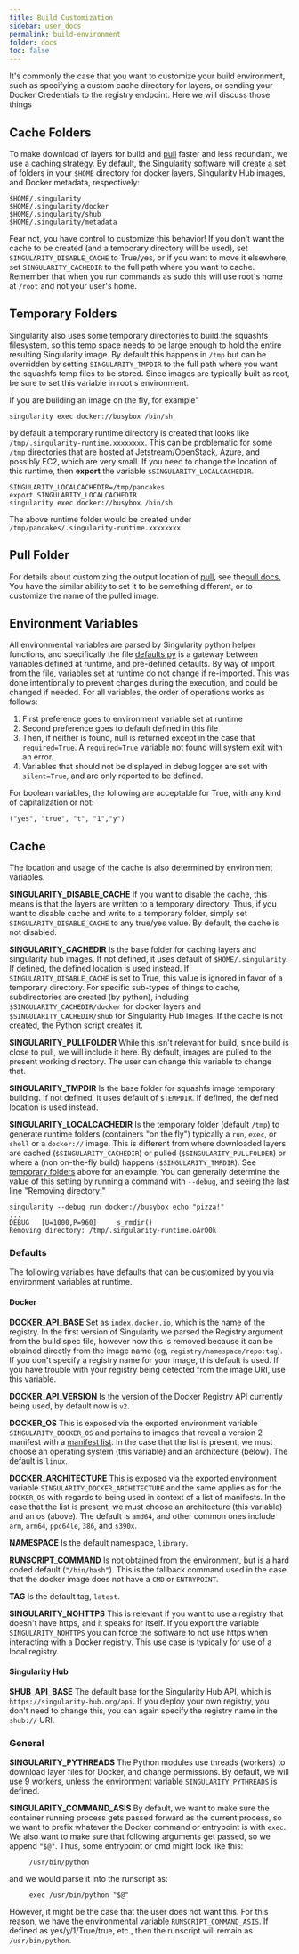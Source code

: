 ```yaml
---
title: Build Customization
sidebar: user_docs
permalink: build-environment
folder: docs
toc: false
---
```


It's commonly the case that you want to customize your build environment, such as specifying a custom cache directory for layers, or sending your Docker Credentials to the registry endpoint. Here we will discuss those things


## Cache Folders
To make download of layers for build and <a href="/docs-pull">pull</a> faster and less redundant, we use a caching strategy. By default, the Singularity software will create a set of folders in your `$HOME` directory for docker layers, Singularity Hub images, and Docker metadata, respectively:

```
$HOME/.singularity
$HOME/.singularity/docker
$HOME/.singularity/shub
$HOME/.singularity/metadata
```

Fear not, you have control to customize this behavior! If you don't want the cache to be created (and a temporary directory will be used), set `SINGULARITY_DISABLE_CACHE` to True/yes, or if you want to move it elsewhere, set `SINGULARITY_CACHEDIR` to the full path where you want to cache. Remember that when you run commands as sudo this will use root's home at `/root` and not your user's home.


## Temporary Folders
Singularity also uses some temporary directories to build the squashfs filesystem, so this temp space needs to be large enough to hold the entire resulting Singularity image.  By default this happens in `/tmp` but can be overridden by setting `SINGULARITY_TMPDIR` to the full path where you want the squashfs temp files to be stored.  Since images are typically built as root, be sure to set this variable in root's environment.

If you are building an image on the fly, for example"

```
singularity exec docker://busybox /bin/sh
```

by default a temporary runtime directory is created that looks like `/tmp/.singularity-runtime.xxxxxxxx`. This can be problematic for some `/tmp` directories that are hosted at Jetstream/OpenStack, Azure, and possibly EC2, which are very small. If you need to change the location of this runtime, then **export** the variable `$SINGULARITY_LOCALCACHEDIR`.

```
SINGULARITY_LOCALCACHEDIR=/tmp/pancakes
export SINGULARITY_LOCALCACHEDIR
singularity exec docker://busybox /bin/sh
```

The above runtime folder would be created under `/tmp/pancakes/.singularity-runtime.xxxxxxxx`


## Pull Folder
For details about customizing the output location of <a href="/docs-pull">pull</a>, see the<a href="/docs-pull">pull docs.</a> You have the similar ability to set it to be something different, or to customize the name of the pulled image.


## Environment Variables
All environmental variables are parsed by Singularity python helper functions, and specifically the file <a href="https://github.com/singularityware/singularity/blob/master/libexec/python/defaults.py" target="_blank">defaults.py</a> is a gateway between variables defined at runtime, and pre-defined defaults. By way of import from the file, variables set at runtime do not change if re-imported. This was done intentionally to prevent changes during the execution, and could be changed if needed. For all variables, the order of operations works as follows:
  
  1. First preference goes to environment variable set at runtime
  2. Second preference goes to default defined in this file
  3. Then, if neither is found, null is returned except in the case that `required=True`. A `required=True` variable not found will system exit with an error.
  4. Variables that should not be displayed in debug logger are set with `silent=True`, and are only reported to be defined.


For boolean variables, the following are acceptable for True, with any kind of capitalization or not:

```
("yes", "true", "t", "1","y")
```

## Cache
The location and usage of the cache is also determined by environment variables. 

**SINGULARITY_DISABLE_CACHE**
If you want to disable the cache, this means is that the layers are written to a temporary directory. Thus, if you want to disable cache and write to a temporary folder, simply set `SINGULARITY_DISABLE_CACHE` to any true/yes value. By default, the cache is not disabled.

**SINGULARITY_CACHEDIR**
Is the base folder for caching layers and singularity hub images. If not defined, it uses default of `$HOME/.singularity`. If defined, the defined location is used instead. If `SINGULARITY_DISABLE_CACHE` is set to True, this value is ignored in favor of a temporary directory. For specific sub-types of things to cache, subdirectories are created (by python), including `$SINGULARITY_CACHEDIR/docker` for docker layers and `$SINGULARITY_CACHEDIR/shub` for Singularity Hub images. If the cache is not created, the Python script creates it.

**SINGULARITY_PULLFOLDER**
While this isn't relevant for build, since build is close to pull, we will include it here. By default, images are pulled to the present working directory. The user can change this variable to change that.

**SINGULARITY_TMPDIR**
Is the base folder for squashfs image temporary building. If not defined, it uses default of `$TEMPDIR`.  If defined, the defined location is used instead.  

**SINGULARITY_LOCALCACHEDIR**
Is the temporary folder (default `/tmp`) to generate runtime folders (containers "on the fly") typically a `run`, `exec`, or `shell` or a `docker://` image. This is different from where downloaded layers are cached (`$SINGULARITY_CACHEDIR`) or pulled (`$SINGULARITY_PULLFOLDER`) or where a (non on-the-fly build) happens (`$SINGULARITY_TMPDIR`). See [temporary folders](#temporary-folders) above for an example. You can generally determine the value of this setting by running a command with `--debug`, and seeing the last line "Removing directory:"

```
singularity --debug run docker://busybox echo "pizza!"
...
DEBUG   [U=1000,P=960]     s_rmdir()                                 Removing directory: /tmp/.singularity-runtime.oArO0k
```

### Defaults
The following variables have defaults that can be customized by you via environment variables at runtime. 


#### Docker

**DOCKER_API_BASE** 
Set as `index.docker.io`, which is the name of the registry. In the first version of Singularity we parsed the Registry argument from the build spec file, however now this is removed because it can be obtained directly from the image name (eg, `registry/namespace/repo:tag`). If you don't specify a registry name for your image, this default is used. If you have trouble with your registry being detected from the image URI, use this variable.

**DOCKER_API_VERSION**
Is the version of the Docker Registry API currently being used, by default now is `v2`.

**DOCKER_OS**
This is exposed via the exported environment variable `SINGULARITY_DOCKER_OS` and pertains to images that reveal a version 2 manifest with a [manifest list](https://docs.docker.com/registry/spec/manifest-v2-2/#manifest-list). In the case that the list is present, we must choose an operating system (this variable) and an architecture (below). The default is `linux`.

**DOCKER_ARCHITECTURE**
This is exposed via the exported environment variable `SINGULARITY_DOCKER_ARCHITECTURE` and the same applies as for the `DOCKER_OS` with regards to being used in context of a list of manifests. In the case that the list is present, we must choose an architecture (this variable) and an os (above). The default is `amd64`, and other common ones include `arm`, `arm64`, `ppc64le`, `386`, and `s390x`.

**NAMESPACE**
Is the default namespace, `library`.

**RUNSCRIPT_COMMAND** 
Is not obtained from the environment, but is a hard coded default (`"/bin/bash"`). This is the fallback command used in the case that the docker image does not have a `CMD` or `ENTRYPOINT`.

**TAG**
Is the default tag, `latest`.

**SINGULARITY_NOHTTPS**
This is relevant if you want to use a registry that doesn't have https, and it speaks for itself. If you export the variable `SINGULARITY_NOHTTPS` you can force the software to not use https when interacting with a Docker registry. This use case is typically for use of a local registry.


#### Singularity Hub

**SHUB_API_BASE**
The default base for the Singularity Hub API, which is `https://singularity-hub.org/api`. If you deploy your own registry, you don't need to change this, you can again specify the registry name in the `shub://` URI.



### General
**SINGULARITY_PYTHREADS**
The Python modules use threads (workers) to download layer files for Docker, and change permissions. By default, we will use 9 workers, unless the environment variable `SINGULARITY_PYTHREADS` is defined.


**SINGULARITY_COMMAND_ASIS**
By default, we want to make sure the container running process gets passed forward as the current process, so we want to prefix whatever the Docker command or entrypoint is with `exec`. We also want to make sure that following arguments get passed, so we append `"$@"`. Thus, some entrypoint or cmd might look like this:

```
     /usr/bin/python
```

and we would parse it into the runscript as:
```
     exec /usr/bin/python "$@"
```
However, it might be the case that the user does not want this. For this reason, we have the environmental variable `RUNSCRIPT_COMMAND_ASIS`. If defined as yes/y/1/True/true, etc., then the runscript will remain as `/usr/bin/python`.

